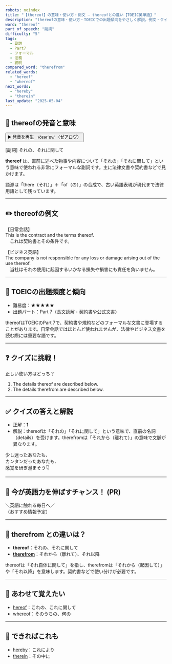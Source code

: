 ```yaml
---
robots: noindex
title: "【thereof】の意味・使い方・例文 ― thereofとの違い【TOEIC英単語】"
description: "thereofの意味・使い方・TOEICでの出題傾向をやさしく解説。例文・クイズ付きでthereofとの違いもわかりやすく学べます。"
word: "thereof"
part_of_speech: "副詞"
difficulty: "5"
tags:
  - 副詞
  - Part7
  - フォーマル
  - 法務
  - 説明
compared_word: "therefrom"
related_words:
  - "hereof"
  - "whereof"
next_words:
  - "hereby"
  - "therein"
last_update: "2025-05-04"
---
```


## 🔰 thereofの発音と意味

<button class="play-audio" onclick="playTTS('thereof')">
  <span class="play-audio-main">
    ▶️ 発音を再生　/ðɛərˈɒv/
  </span>
  <span class="play-audio-sub">
    （ゼアロヴ）
  </span>
</button>

[副詞] それの、それに関して

**thereof** は、直前に述べた物事や内容について「それの」「それに関して」という意味で使われる非常にフォーマルな副詞です。主に法律文書や契約書などで見かけます。

語源は「there（それ）」＋「of（の）」の合成で、古い英語表現が現代まで法律用語として残っています。

---

## ✏️ thereofの例文

【日常会話】  
This is the contract and the terms thereof.  
　これは契約書とその条件です。

【ビジネス英語】  
The company is not responsible for any loss or damage arising out of the use thereof.  
　当社はそれの使用に起因するいかなる損失や損害にも責任を負いません。

---

## 🎯 TOEICの出題頻度と傾向

- 難易度：★★★★★
- 出題パート：Part 7（長文読解・契約書や公式文書）

thereofはTOEICのPart 7で、契約書や規約などのフォーマルな文書に登場することがあります。日常会話ではほとんど使われませんが、法律やビジネス文書を読む際には重要な語です。

---

## ❓ クイズに挑戦！

正しい使い方はどっち？

1. The details thereof are described below.  
2. The details therefrom are described below.

---

## ✅ クイズの答えと解説

- 正解：**1**
- 解説：thereofは「それの」「それに関して」という意味で、直前の名詞（details）を受けます。therefromは「それから（離れて）」の意味で文脈が異なります。

少し迷ったあなたも、  
カンタンだったあなたも、  
感覚を研ぎ澄まそう👇️

---

## 🚀 今が英語力を伸ばすチャンス！ (PR)

<div class="info-center">
＼英語に触れる毎日へ／<br>  
（おすすめ情報予定）
</div>

---

## 🤔  therefrom との違いは？

- **thereof**：それの、それに関して
- **[therefrom](/word/therefrom)**：それから（離れて）、それ以降

thereofは「それ自体に関して」を指し、therefromは「それから（起因して）」や「それ以降」を意味します。契約書などで使い分けが必要です。

---

## 🧩 あわせて覚えたい

- [hereof](/word/hereof)：これの、これに関して
- [whereof](/word/whereof)：そのうちの、何の

---

## 📖 できればこれも

- [hereby](/word/hereby)：これにより
- [therein](/word/therein)：その中に

<!-- cvid: aid39_bid34 -->
